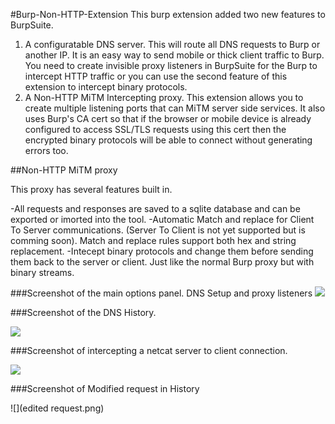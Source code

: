 #Burp-Non-HTTP-Extension
This burp extension added two new features to BurpSuite.

 1. A configuratable DNS server. This will route all DNS requests to Burp or another IP. It is an easy way to send mobile or thick client traffic to Burp. You need to create invisible proxy listeners in BurpSuite for the Burp to intercept HTTP traffic or you can use the second feature of this extension to intercept binary protocols.
 1. A Non-HTTP MiTM Intercepting proxy. This extension allows you to create multiple listening ports that can MiTM server side services. It also uses Burp's CA cert so that if the browser or mobile device is already configured to access SSL/TLS requests using this cert then the encrypted binary protocols will be able to connect without generating errors too.
 
##Non-HTTP MiTM proxy

This proxy has several features built in.

 -All requests and responses are saved to a sqlite database and can be exported or imorted into the tool.
 -Automatic Match and replace for Client To Server communications. (Server To Client is not yet supported but is comming soon). Match and replace rules support both hex and string replacement. 
 -Intecept binary protocols and change them before sending them back to the server or client. Just like the normal Burp proxy but with binary streams.
 
###Screenshot of the main options panel.
DNS Setup and proxy listeners
![](MiTM%20Options.png)

###Screenshot of the DNS History.

![](dns%20requests.png)

###Screenshot of intercepting a netcat server to client connection.

![](Intercepted%20Binary.png)

###Screenshot of Modified request in History

![](edited request.png)